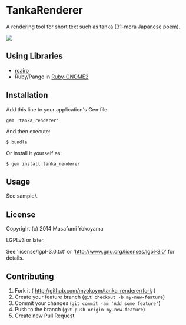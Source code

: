 # TankaRenderer

A rendering tool for short text such as tanka (31-mora Japanese poem).

![](http://myokoym.net/public/tanka_renderer-sample.png)

## Using Libraries

* [rcairo](https://github.com/rcairo/rcairo)
* Ruby/Pango in [Ruby-GNOME2](http://ruby-gnome2.sourceforge.jp/)

## Installation

Add this line to your application's Gemfile:

    gem 'tanka_renderer'

And then execute:

    $ bundle

Or install it yourself as:

    $ gem install tanka_renderer

## Usage

See sample/.

## License

Copyright (c) 2014 Masafumi Yokoyama

LGPLv3 or later.

See 'license/lgpl-3.0.txt' or 'http://www.gnu.org/licenses/lgpl-3.0' for details.

## Contributing

1. Fork it ( http://github.com/myokoym/tanka_renderer/fork )
2. Create your feature branch (`git checkout -b my-new-feature`)
3. Commit your changes (`git commit -am 'Add some feature'`)
4. Push to the branch (`git push origin my-new-feature`)
5. Create new Pull Request
